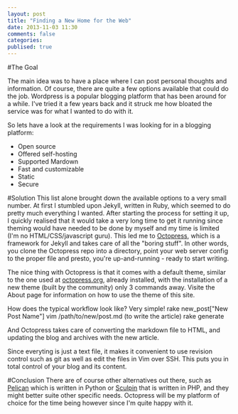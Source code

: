 ```yaml
---
layout: post
title: "Finding a New Home for the Web"
date: 2013-11-03 11:30
comments: false
categories:
publised: true 
---
```

#The Goal

The main idea was to have a place where I can post personal thoughts and information.  Of course, there are quite a few options available that could do the job.  Wordpress is a popular blogging platform that has been around for a while.  I've tried  it a few years back and it struck me how bloated the service was for what I wanted to do with it.  

So lets have a look at the requirements I was looking for in a blogging platform:

* Open source
* Offered self-hosting
* Supported Mardown
* Fast and customizable
* Static
* Secure

#Solution
This list alone brought down the available options to a very small number.  At first I stumbled upon Jekyll, written in Ruby, which seemed to do pretty much everything I wanted.  After starting the process for setting it up, I quickly realised that it would take a very long time to get it running since theming would have needed to be done by myself and my time is limited (I'm no HTML/CSS/javascript guru).  This led me to [Octopress](https://github.com/imathis/octopress), which is a framework for Jekyll and takes care of all the "boring stuff".  In other words, you clone the Octopress repo into a directory, point your web server config to the proper file and presto, you're up-and-running - ready to start writing.  

The nice thing with Octopress is that it comes with a default theme, similar to the one used at [octopress.org](http://octopress.org), already installed, with the installation of a new theme (built by the community) only 3 commands away.  Visite the About page for information on how to use the theme of this site.

How does the typical workflow look like?  Very simple!
    rake new_post["New Post Name"]
    vim /path/to/new/post.md (to write the article)
    rake generate

And Octopress takes care of converting the markdown file to HTML, and updating the blog and archives with the new article.  

Since everyting is just a text file, it makes it convenient to use revision control such as git as well as edit the files in Vim over SSH.  This puts you in total control of your blog and its content.

#Conclusion
There are of course other alternatives out there, such as [Pelican](https://github.com/getpelican/pelican) which is written in Python or [Sculpin](https://sculpin.io) that is written in PHP, and they might better suite other specific needs.  Octopress will be my platform of choice for the time being however since I'm quite happy with it.
